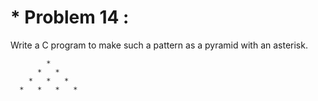 # * Problem 14 :

Write a C program to make such a pattern as a pyramid with an asterisk.

            * 
          *   * 
        *   *   * 
      *   *   *   *
